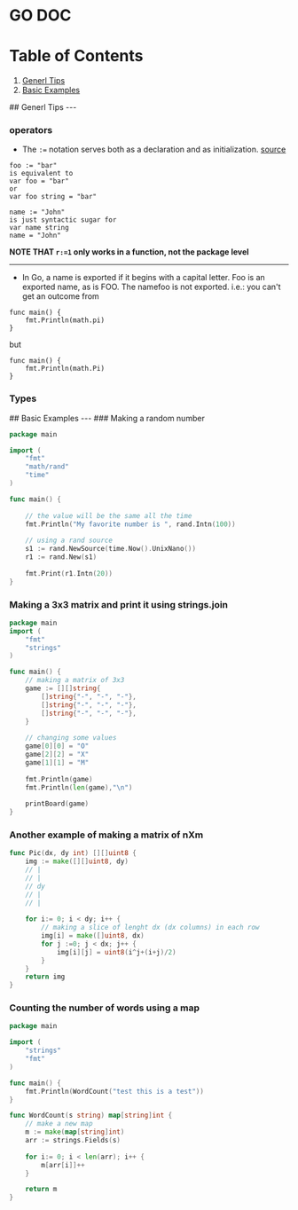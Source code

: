# GO DOC #

# Table of Contents
1. [Generl Tips](#id-section1)
2. [Basic Examples](#id-section2)

<div id='id-section1'/>
## Generl Tips
---

### operators
- The `:=` notation serves both as a declaration and as initialization.
[source](http://stackoverflow.com/questions/16521472/assignment-operator-in-go-language)
```
foo := "bar"
is equivalent to
var foo = "bar"
or
var foo string = "bar"
```
```
name := "John"
is just syntactic sugar for
var name string
name = "John"
```
**NOTE THAT `r:=1` only works in a function, not the package level**

---

- In Go, a name is exported if it begins with a capital letter.
Foo is an exported name, as is FOO. The namefoo is not exported.
i.e.:
you can't get an outcome from
```
func main() {
	fmt.Println(math.pi)
}
```
but 
```
func main() {
	fmt.Println(math.Pi)
}
```


### Types









<div id='id-section2'/>
## Basic Examples
---
### Making a random number

```go
package main

import (
    "fmt"
    "math/rand"
    "time"
)

func main() {
    
    // the value will be the same all the time
    fmt.Println("My favorite number is ", rand.Intn(100))
    
    // using a rand source
    s1 := rand.NewSource(time.Now().UnixNano())
    r1 := rand.New(s1)
    
    fmt.Print(r1.Intn(20))
}
```

### Making a 3x3 matrix and print it using strings.join
```go
package main
import (
    "fmt"
    "strings"
)

func main() {
    // making a matrix of 3x3
    game := [][]string{
        []string{"-", "-", "-"},
        []string{"-", "-", "-"},
        []string{"-", "-", "-"},
    }
    
    // changing some values
    game[0][0] = "O"
    game[2][2] = "X"
    game[1][1] = "M"    
    
    fmt.Println(game)
    fmt.Println(len(game),"\n")
    
    printBoard(game)
}
```

### Another example of making a matrix of nXm
```go
func Pic(dx, dy int) [][]uint8 {
    img := make([][]uint8, dy)
    // |
    // |
    // dy
    // |
    // |
    
    for i:= 0; i < dy; i++ {
        // making a slice of lenght dx (dx columns) in each row
        img[i] = make([]uint8, dx)
        for j :=0; j < dx; j++ {
            img[i][j] = uint8(i^j+(i+j)/2)
        }
    }
    return img
}
```

### Counting the number of words using a map
```go
package main

import (
    "strings"
    "fmt"
)

func main() {
    fmt.Println(WordCount("test this is a test"))
}

func WordCount(s string) map[string]int {
    // make a new map
    m := make(map[string]int)
    arr := strings.Fields(s)
    
    for i:= 0; i < len(arr); i++ {
        m[arr[i]]++
    }

    return m  
}
```